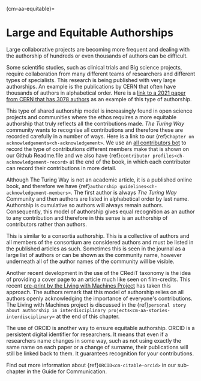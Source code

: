 (cm-aa-equitable)=
# Large and Equitable Authorships 

Large collaborative projects are becoming more frequent and dealing with the authorship of hundreds or even thousands of authors can be difficult. 

Some scientific studies, such as clinical trials and Big science projects, require collaboration from many different teams of researchers and different types of specialists. 
This research is being published with very large authorships. 
An example is the publications by CERN that often have thousands of authors in alphabetical order. 
Here is a [link to a 2021 paper from CERN that has 3078 authors](http://cds.cern.ch/record/2753518#) as an example of this type of authorship.    

This type of shared authorship model is increasingly found in open science projects and communities where the ethos requires a more equitable authorship that truly reflects all the contributions made. 
*The Turing Way* community wants to recognise all contributions and therefore these are recorded carefully in a number of ways. Here is a link to our {ref}`Chapter on acknowledgements<ch-acknowledgement>`.
We use an [all contributors bot](https://allcontributors.org/) to record the type of contributions different members make that is shown on our Github Readme.file and we also have {ref}`contributor profiles<ch-acknowledgement-record>` at the end of the book, in which each contributor can record their contributions in more detail.  

Although The Turing Way is not an academic article, it is a published online book, and therefore we have {ref}`authorship guidelines<ch-acknowledgement-members>`. 
The first author is always *The Turing Way* Community and then authors are listed in alphabetical order by last name. 
Authorship is cumulative so authors will always remain authors. 
Consequently, this model of authorship gives equal recognition as an author to any contribution and therefore in this sense is an authorship of contributors rather than authors.

This is similar to a consortia authorship. 
This is a collective of authors and all members of the consortium are considered authors and must be listed in the published articles as such. Sometimes this is seen in the journal as a large list of authors or can be shown as the community name, however underneath all of the author names of the community will be visible.

Another recent development in the use of the CRediT taxonomy is the idea of providing a cover page to an article much like seen on film-credits. This recent [pre-print by the Living with Machines Project](https://livingwithmachines.ac.uk/highlighting-authors-contributions-and-interdisciplinary-collaborations-in-living-with-machines/) has taken this approach. 
The authors remark that this model of authorship relies on all authors openly acknowledging the importance of everyone's contributions.
The Living with Machines project is discussed in the {ref}`personal story about authorship in interdisciplinary projects<cm-aa-stories-interdisciplinary>` at the end of this chapter.

The use of ORCID is another way to ensure equitable authorship. ORCID is a persistent digital identifier for researchers. 
It means that even if a researchers name changes in some way, such as not using exactly the same name on each paper or a change of surname, their publications will still be linked back to them. 
It guarantees recognition for your contributions. 

Find out more information about {ref}`ORCID<cm-citable-orcid>` in our sub-chapter in the Guide for Communication. 

